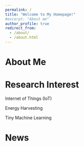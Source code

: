 ```yaml
---
permalink: /
title: "Welcome to My Homepage!"
#excerpt: "About me"
author_profile: true
redirect_from: 
  - /about/
  - /about.html
---
```

 
  
   




About Me
======
 
 
 
Research Interest
======
Internet of Things (IoT)

Energy Harvesting

Tiny Machine Learning



News
======

